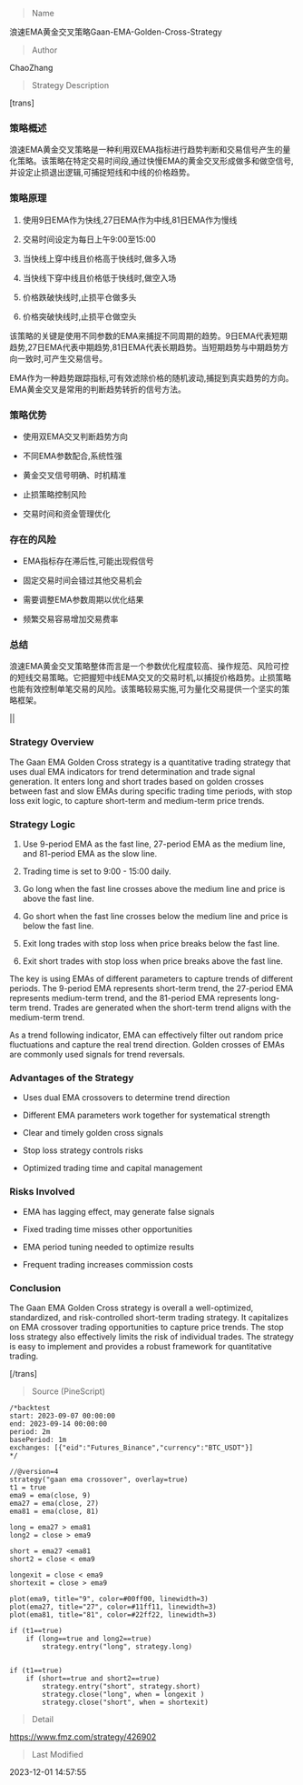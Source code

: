 
> Name

浪速EMA黄金交叉策略Gaan-EMA-Golden-Cross-Strategy

> Author

ChaoZhang

> Strategy Description


[trans]

### 策略概述

浪速EMA黄金交叉策略是一种利用双EMA指标进行趋势判断和交易信号产生的量化策略。该策略在特定交易时间段,通过快慢EMA的黄金交叉形成做多和做空信号,并设定止损退出逻辑,可捕捉短线和中线的价格趋势。

### 策略原理 

1. 使用9日EMA作为快线,27日EMA作为中线,81日EMA作为慢线

2. 交易时间设定为每日上午9:00至15:00

3. 当快线上穿中线且价格高于快线时,做多入场

4. 当快线下穿中线且价格低于快线时,做空入场

5. 价格跌破快线时,止损平仓做多头

6. 价格突破快线时,止损平仓做空头

该策略的关键是使用不同参数的EMA来捕捉不同周期的趋势。9日EMA代表短期趋势,27日EMA代表中期趋势,81日EMA代表长期趋势。当短期趋势与中期趋势方向一致时,可产生交易信号。

EMA作为一种趋势跟踪指标,可有效滤除价格的随机波动,捕捉到真实趋势的方向。EMA黄金交叉是常用的判断趋势转折的信号方法。

### 策略优势

- 使用双EMA交叉判断趋势方向

- 不同EMA参数配合,系统性强

- 黄金交叉信号明确、时机精准

- 止损策略控制风险

- 交易时间和资金管理优化

### 存在的风险

- EMA指标存在滞后性,可能出现假信号

- 固定交易时间会错过其他交易机会

- 需要调整EMA参数周期以优化结果

- 频繁交易容易增加交易费率

### 总结

浪速EMA黄金交叉策略整体而言是一个参数优化程度较高、操作规范、风险可控的短线交易策略。它把握短中线EMA交叉的交易时机,以捕捉价格趋势。止损策略也能有效控制单笔交易的风险。该策略较易实施,可为量化交易提供一个坚实的策略框架。


||

### Strategy Overview

The Gaan EMA Golden Cross strategy is a quantitative trading strategy that uses dual EMA indicators for trend determination and trade signal generation. It enters long and short trades based on golden crosses between fast and slow EMAs during specific trading time periods, with stop loss exit logic, to capture short-term and medium-term price trends.

### Strategy Logic

1. Use 9-period EMA as the fast line, 27-period EMA as the medium line, and 81-period EMA as the slow line.

2. Trading time is set to 9:00 - 15:00 daily. 

3. Go long when the fast line crosses above the medium line and price is above the fast line.

4. Go short when the fast line crosses below the medium line and price is below the fast line.

5. Exit long trades with stop loss when price breaks below the fast line. 

6. Exit short trades with stop loss when price breaks above the fast line.

The key is using EMAs of different parameters to capture trends of different periods. The 9-period EMA represents short-term trend, the 27-period EMA represents medium-term trend, and the 81-period EMA represents long-term trend. Trades are generated when the short-term trend aligns with the medium-term trend.

As a trend following indicator, EMA can effectively filter out random price fluctuations and capture the real trend direction. Golden crosses of EMAs are commonly used signals for trend reversals. 

### Advantages of the Strategy

- Uses dual EMA crossovers to determine trend direction

- Different EMA parameters work together for systematical strength 

- Clear and timely golden cross signals 

- Stop loss strategy controls risks

- Optimized trading time and capital management

### Risks Involved

- EMA has lagging effect, may generate false signals

- Fixed trading time misses other opportunities 

- EMA period tuning needed to optimize results

- Frequent trading increases commission costs

### Conclusion

The Gaan EMA Golden Cross strategy is overall a well-optimized, standardized, and risk-controlled short-term trading strategy. It capitalizes on EMA crossover trading opportunities to capture price trends. The stop loss strategy also effectively limits the risk of individual trades. The strategy is easy to implement and provides a robust framework for quantitative trading.

[/trans]



> Source (PineScript)

``` pinescript
/*backtest
start: 2023-09-07 00:00:00
end: 2023-09-14 00:00:00
period: 2m
basePeriod: 1m
exchanges: [{"eid":"Futures_Binance","currency":"BTC_USDT"}]
*/

//@version=4
strategy("gaan ema crossover", overlay=true)
t1 = true
ema9 = ema(close, 9)
ema27 = ema(close, 27)
ema81 = ema(close, 81)

long = ema27 > ema81
long2 = close > ema9

short = ema27 <ema81
short2 = close < ema9

longexit = close < ema9
shortexit = close > ema9

plot(ema9, title="9", color=#00ff00, linewidth=3)
plot(ema27, title="27", color=#11ff11, linewidth=3)
plot(ema81, title="81", color=#22ff22, linewidth=3)

if (t1==true)
    if (long==true and long2==true)
        strategy.entry("long", strategy.long)


if (t1==true)
    if (short==true and short2==true)
        strategy.entry("short", strategy.short)
        strategy.close("long", when = longexit )
        strategy.close("short", when = shortexit)

```

> Detail

https://www.fmz.com/strategy/426902

> Last Modified

2023-12-01 14:57:55
